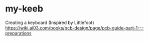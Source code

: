 # my-keeb
Creating a keyboard (Inspired by Littlefoot)<br/>
https://wiki.ai03.com/books/pcb-design/page/pcb-guide-part-1---preparations
